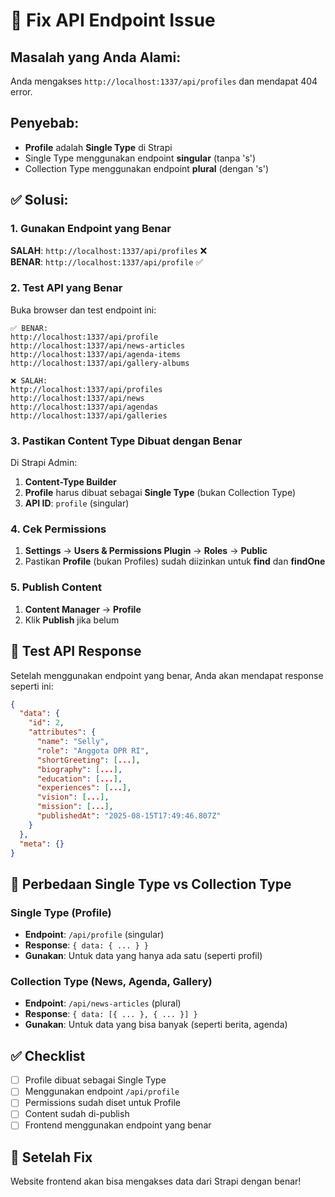 # 🔧 Fix API Endpoint Issue

## Masalah yang Anda Alami:
Anda mengakses `http://localhost:1337/api/profiles` dan mendapat 404 error.

## Penyebab:
- **Profile** adalah **Single Type** di Strapi
- Single Type menggunakan endpoint **singular** (tanpa 's')
- Collection Type menggunakan endpoint **plural** (dengan 's')

## ✅ Solusi:

### 1. Gunakan Endpoint yang Benar
**SALAH**: `http://localhost:1337/api/profiles` ❌  
**BENAR**: `http://localhost:1337/api/profile` ✅

### 2. Test API yang Benar
Buka browser dan test endpoint ini:

```
✅ BENAR:
http://localhost:1337/api/profile
http://localhost:1337/api/news-articles  
http://localhost:1337/api/agenda-items
http://localhost:1337/api/gallery-albums

❌ SALAH:
http://localhost:1337/api/profiles
http://localhost:1337/api/news
http://localhost:1337/api/agendas
http://localhost:1337/api/galleries
```

### 3. Pastikan Content Type Dibuat dengan Benar
Di Strapi Admin:
1. **Content-Type Builder**
2. **Profile** harus dibuat sebagai **Single Type** (bukan Collection Type)
3. **API ID**: `profile` (singular)

### 4. Cek Permissions
1. **Settings** → **Users & Permissions Plugin** → **Roles** → **Public**
2. Pastikan **Profile** (bukan Profiles) sudah diizinkan untuk **find** dan **findOne**

### 5. Publish Content
1. **Content Manager** → **Profile**
2. Klik **Publish** jika belum

## 🧪 Test API Response
Setelah menggunakan endpoint yang benar, Anda akan mendapat response seperti ini:

```json
{
  "data": {
    "id": 2,
    "attributes": {
      "name": "Selly",
      "role": "Anggota DPR RI",
      "shortGreeting": [...],
      "biography": [...],
      "education": [...],
      "experiences": [...],
      "vision": [...],
      "mission": [...],
      "publishedAt": "2025-08-15T17:49:46.807Z"
    }
  },
  "meta": {}
}
```

## 📝 Perbedaan Single Type vs Collection Type

### Single Type (Profile)
- **Endpoint**: `/api/profile` (singular)
- **Response**: `{ data: { ... } }`
- **Gunakan**: Untuk data yang hanya ada satu (seperti profil)

### Collection Type (News, Agenda, Gallery)
- **Endpoint**: `/api/news-articles` (plural)
- **Response**: `{ data: [{ ... }, { ... }] }`
- **Gunakan**: Untuk data yang bisa banyak (seperti berita, agenda)

## ✅ Checklist
- [ ] Profile dibuat sebagai Single Type
- [ ] Menggunakan endpoint `/api/profile`
- [ ] Permissions sudah diset untuk Profile
- [ ] Content sudah di-publish
- [ ] Frontend menggunakan endpoint yang benar

## 🚀 Setelah Fix
Website frontend akan bisa mengakses data dari Strapi dengan benar!
